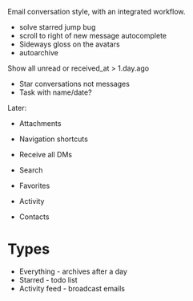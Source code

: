 Email conversation style, with an integrated workflow.

* solve starred jump bug
* scroll to right of new message autocomplete
* Sideways gloss on the avatars
* autoarchive

Show all unread or received_at > 1.day.ago

* Star conversations not messages
* Task with name/date?

Later:

* Attachments
* Navigation shortcuts
* Receive all DMs

* Search
* Favorites
* Activity
* Contacts

# Types

* Everything - archives after a day
* Starred - todo list
* Activity feed - broadcast emails